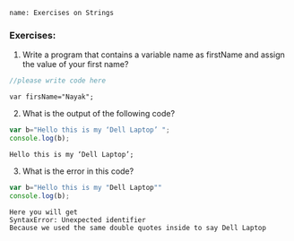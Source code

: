```ngMeta
name: Exercises on Strings
```

### Exercises:

1. Write a program that contains a variable name as firstName and assign the value of your first name?

```javascript
//please write code here
```

```solution
var firsName="Nayak";
```

2. What is the output of the following code?

```javascript
var b="Hello this is my ‘Dell Laptop’ ";
console.log(b);
```

```solution
Hello this is my ‘Dell Laptop’;
```

3. What is the error in this code?

```javascript
var b="Hello this is my "Dell Laptop""
console.log(b);
```


```solution
Here you will get 
SyntaxError: Unexpected identifier
Because we used the same double quotes inside to say Dell Laptop
```